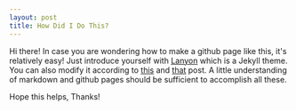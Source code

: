 ```yaml
---
layout: post
title: How Did I Do This?
---
```


Hi there!
In case you are wondering how to make a github page like this, it's relatively easy! Just introduce yourself with [Lanyon](https://lanyon.getpoole.com/) which is a Jekyll theme. You can also modify it according to [this](http://patricksteadman.ca/2014/08/04/lanyonsetup/) and [that](https://www.nikhita.dev/build-blog-using-github-jekyll) post. A little understanding of markdown and github pages should be sufficient to accomplish all these.

Hope this helps, Thanks!
